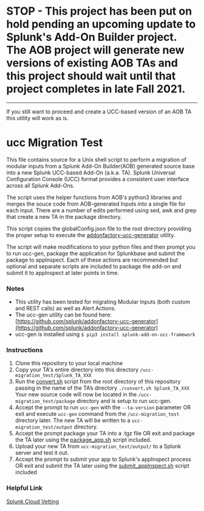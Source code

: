 #  STOP - This project has been put on hold pending an upcoming update to Splunk's Add-On Builder project.   The AOB project will generate new versions of existing AOB TAs and this project should wait until that project completes in late Fall 2021.
____
If you still want to proceed and create a UCC-based version of an AOB TA this utility will work as is. 

# ucc Migration Test

This file contains source for a Unix shell script to perform a migration of modular inputs from a Splunk Add-On Builder(AOB) generated source base into a new Splunk UCC-based Add-On (a.k.a. TA).  Splunk Universal Configuration Console (UCC) format provides a consistent user interface across all Splunk Add-Ons.  

The script uses the helper functions from AOB's python3 libraries and merges the souce code from AOB-generated Inputs into a single file for each input.   There are a number of edits performed using sed, awk and grep that create a new TA in the package directory.

This script copies the globalConfig.json file to the root directory providing the proper setup to execute the [addonfactory-ucc-generator](https://github.com/splunk/addonfactory-ucc-generator) utility.

The script will make modifications to your python files and then prompt you to run ucc-gen, package the application for Splunkbase and submit the package to appInspect.  Each of these actions are recommended but optional and separate scripts are included to package the add-on and submit it to appInspect at later points in time.   

### Notes
- This utility has been tested for migrating Modular Inputs (both custom and REST calls) as well as Alert Actions. 
- The ucc-gen utility can be found here: [https://github.com/splunk/addonfactory-ucc-generator](https://github.com/splunk/addonfactory-ucc-generator)
- ucc-gen is installed using `$ pip3 install splunk-add-on-ucc-framework`

### Instructions
1. Clone this repository to your local machine
2. Copy your TA's entire directory into this directory `/ucc-migration_test/Splunk_TA_XXX`
3. Run the [convert.sh](./convert.sh) script from the root directory of this repository passing in the name of the TA’s directory    `./convert.sh Splunk_TA_XXX` 
    Your new source code will now be located in the `/ucc-migration_test/package` directory and is setup to run ucc-gen.
4. Accept the prompt to run `ucc-gen` with the `--ta-version` parameter OR exit and execute `ucc-gen` command from the `/ucc-migration_test` directory later.  The new TA will be written to a `ucc-migration_test/output` directory.
5. Accept the prompt package your TA into a .tgz file OR exit and package the TA later using the [package_app.sh](./package_app.sh) script included.
5. Upload your new TA from `ucc-migration_test/output/` to a Splunk server and test it out.
6. Accept the prompt to submit your app to Splunk's appInspect process OR exit and submit the TA later using the [submit_appInspect.sh](./submit_appInspect.sh) script included

### Helpful Link
[Splunk Cloud Vetting](https://dev.splunk.com/enterprise/docs/releaseapps/cloudvetting/)




